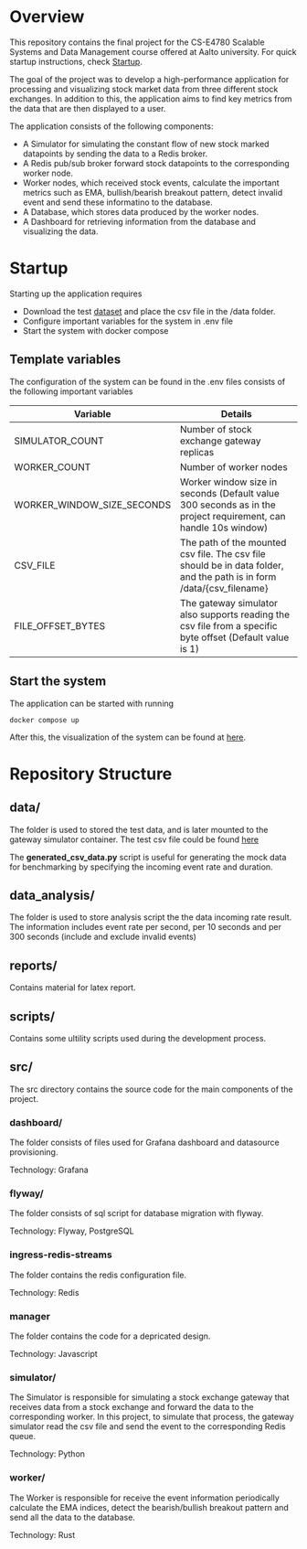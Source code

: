 # Overview

This repository contains the final project for the CS-E4780 Scalable Systems and Data Management course offered at Aalto university. For quick startup instructions, check [Startup](#startup). 

The goal of the project was to develop a high-performance application for processing and visualizing stock market data from three different stock exchanges. In addition to this, the application aims to find key metrics from the data that are then displayed to a user. 

The application consists of the following components:
- A Simulator for simulating the constant flow of new stock marked datapoints by sending the data to a Redis broker. 
- A Redis pub/sub broker forward stock datapoints to the corresponding worker node.
- Worker nodes, which received stock events, calculate the important metrics such as EMA, bullish/bearish breakout pattern, detect invalid event and send these informatino to the database.  
- A Database, which stores data produced by the worker nodes.
- A Dashboard for retrieving information from the database and visualizing the data.

# Startup

Starting up the application requires
- Download the test [dataset](https://zenodo.org/records/6382482) and place the csv file in the /data folder.
- Configure important variables for the system in .env file
- Start the system with docker compose 

## Template variables
The configuration of the system can be found in the .env files consists of the following important variables

| Variable                   | Details |
| --------                   | ------- |
| SIMULATOR_COUNT            | Number of stock exchange gateway replicas    |
| WORKER_COUNT               | Number of worker nodes     |
| WORKER_WINDOW_SIZE_SECONDS | Worker window size in seconds (Default value 300 seconds as in the project requirement, can handle 10s window)   |
| CSV_FILE                   | The path of the mounted csv file. The csv file should be in data folder, and the path is in form /data/{csv_filename}     |
| FILE_OFFSET_BYTES          | The gateway simulator also supports reading the csv file from a specific byte offset (Default value is 1) |


## Start the system
The application can be started with running
```shell
docker compose up
```
After this, the visualization of the system can be found at [here](http://localhost:9999/d/ee39jei2kml1cc/my-dashboard?orgId=1&from=now-5m&to=now&timezone=browser&var-stock_id=MT.NL&var-WORKER_WINDOW_SIZE_SECONDS=10&var-SHOW_MOST_RECENT=10&refresh=10s). 

# Repository Structure


## data/
The folder is used to stored the test data, and is later mounted to the gateway simulator container. The test csv file could be found [here](https://zenodo.org/records/6382482)

The **generated_csv_data.py** script is useful for generating the mock data for benchmarking by specifying the incoming event rate and duration.

## data_analysis/
The folder is used to store analysis script the the data incoming rate result. The information includes event rate per second, per 10 seconds and per 300 seconds (include and exclude invalid events)

## reports/
Contains material for latex report.

## scripts/
Contains some ultility scripts used during the development process.

## src/

The src directory contains the source code for the main components of the project.

### dashboard/
The folder consists of files used for Grafana dashboard and datasource provisioning. 

Technology: Grafana

### flyway/
The folder consists of sql script for database migration with flyway.

Technology: Flyway, PostgreSQL

### ingress-redis-streams
The folder contains the redis configuration file.

Technology: Redis

### manager
The folder contains the code for a depricated design. 

Technology: Javascript

### simulator/

The Simulator is responsible for simulating a stock exchange gateway that receives data from a stock exchange and forward the data to the corresponding worker. In this project, to simulate that process, the gateway simulator read the csv file and send the event to the corresponding Redis queue.

Technology: Python

### worker/
The Worker is responsible for receive the event information periodically calculate the EMA indices, detect the bearish/bullish breakout pattern and send all the data to the database.

Technology: Rust
